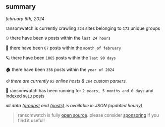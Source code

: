
## summary
_february 6th, 2024_

ransomwatch is currently crawling `324` sites belonging to `173` unique groups

⏲ there have been `9` posts within the `last 24 hours`

🦈 there have been `67` posts within the `month of february`

🪐 there have been `1065` posts within the `last 90 days`

🏚 there have been `356` posts within the `year of 2024`

_⚙️ there are currently `95` online hosts & `104` custom parsers._

🦕 ransomwatch has been running for `2 years, 5 months and 0 days` and indexed `9813` posts

_all data  [(groups)](http://ransomwhat.telemetry.ltd/groups) and [(posts)](http://ransomwhat.telemetry.ltd/posts) is available in JSON (updated hourly)_

> ransomwatch is fully [open source](https://github.com/joshhighet/ransomwatch#ransomwatch--). please consider [sponsoring](https://github.com/sponsors/joshhighet) if you find it useful!
